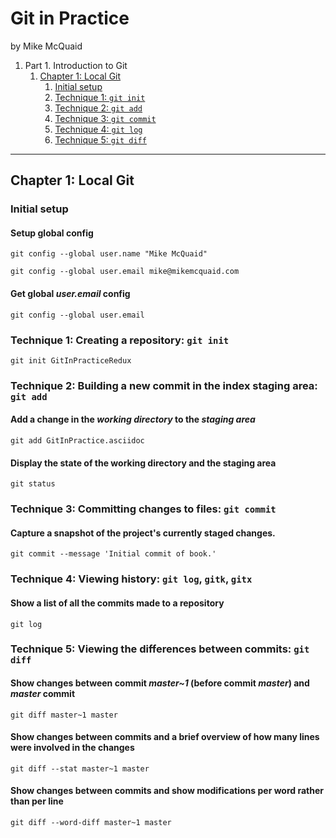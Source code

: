 # Git in Practice
by Mike McQuaid

1. Part 1. Introduction to Git
    1. [Chapter 1: Local Git](#chapter-1-local-git)
        1. [Initial setup](#initial-setup)
        2. [Technique 1: `git init`](#technique-1-creating-a-repository-git-init)
        3. [Technique 2: `git add`](#technique-2-building-a-new-commit-in-the-index-staging-area-git-add)
        4. [Technique 3: `git commit`](#technique-3-committing-changes-to-files-git-commit)
        5. [Technique 4: `git log`](#technique-4-viewing-history-git-log-gitk-gitx)
        6. [Technique 5: `git diff`](#technique-5-viewing-the-differences-between-commits-git-diff)

---

## Chapter 1: Local Git
### Initial setup
#### Setup global config
```
git config --global user.name "Mike McQuaid"

git config --global user.email mike@mikemcquaid.com
```

#### Get global *user.email* config
```
git config --global user.email
```

### Technique 1: Creating a repository: `git init`
```
git init GitInPracticeRedux
```

### Technique 2: Building a new commit in the index staging area: `git add`
#### Add a change in the *working directory* to the *staging area*
```
git add GitInPractice.asciidoc
```

#### Display the state of the working directory and the staging area
```
git status
```

### Technique 3: Committing changes to files: `git commit`
#### Capture a snapshot of the project's currently staged changes.
```
git commit --message 'Initial commit of book.'
```

### Technique 4: Viewing history: `git log`, `gitk`, `gitx`
#### Show a list of all the commits made to a repository
```
git log
```

### Technique 5: Viewing the differences between commits: `git diff`
#### Show changes between commit *master~1* (before commit *master*) and *master* commit
```
git diff master~1 master
```

#### Show changes between commits and a brief overview of how many lines were involved in the changes
```
git diff --stat master~1 master
```

#### Show changes between commits and show modifications per word rather than per line
```
git diff --word-diff master~1 master
```
